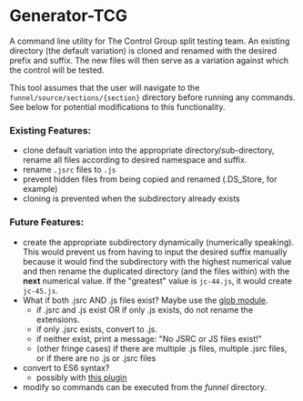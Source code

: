 # Generator-TCG

A command line utility for The Control Group split testing team. An existing directory (the default variation) is cloned and renamed with the desired prefix and suffix. The new files will then serve as a variation against which the control will be tested.

This tool assumes that the user will navigate to the `funnel/source/sections/{section}` directory before running any commands. See below for potential modifications to this functionality.

### Existing Features:

* clone default variation into the appropriate directory/sub-directory, rename all files according to desired namespace and suffix.
* rename `.jsrc` files to `.js`
* prevent hidden files from being copied and renamed (.DS_Store, for example)
* cloning is prevented when the subdirectory already exists

### Future Features:

* create the appropriate subdirectory dynamically (numerically speaking). This would prevent us from having to input the desired suffix manually because it would find the subdirectory with the highest numerical value and then rename the duplicated directory (and the files within) with the **next** numerical value. If the "greatest" value is `jc-44.js`, it would create `jc-45.js`.
* What if both .jsrc AND .js files exist? Maybe use the [glob module](https://www.npmjs.com/package/glob).
  * if .jsrc and .js exist OR if only .js exists, do not rename the extensions.
  * if only .jsrc exists, convert to .js.
  * if neither exist, print a message: "No JSRC or JS files exist!"
  * (other fringe cases) if there are multiple .js files, multiple .jsrc files, or if there are no .js or .jsrc files
* convert to ES6 syntax?
  * possibly with [this plugin](https://www.npmjs.com/package/js-beautify)
* modify so commands can be executed from the *funnel* directory.
